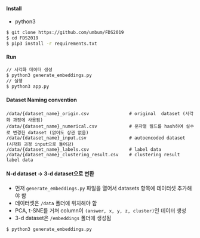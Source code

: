 

#### Install
- python3
```bash
$ git clone https://github.com/umbum/FDS2019
$ cd FDS2019
$ pip3 install -r requirements.txt
```

#### Run
```bash
// 시각화 데이터 생성
$ python3 generate_embeddings.py
// 실행
$ python3 app.py
```

#### Dataset Naming convention
```
/data/{dataset_name}_origin.csv               # original  dataset (시각화 과정에 사용됨)
/data/{dataset_name}_numerical.csv            # 문자열 필드를 hash하여 실수로 변경한 dataset (없어도 상관 없음)
/data/{dataset_name}_input.csv                # autoencoded dataset (시각화 과정 input으로 들어감)
/data/{dataset_name}_labels.csv               # label data
/data/{dataset_name}_clustering_result.csv    # clustering result label data
```

#### N-d dataset -> 3-d dataset으로 변환
- 먼저 `generate_embeddings.py` 파일을 열어서 datasets 항목에 데이터셋 추가해야 함
- 데이터셋은 `/data` 폴더에 위치해야 함
- PCA, t-SNE를 거쳐 column이 `(answer, x, y, z, cluster)`인 데이터 생성
- 3-d dataset은 `/embeddings` 폴더에 생성됨
``` 
$ python3 generate_embeddings.py
```